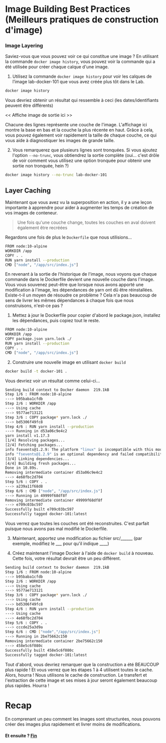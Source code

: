 # Image Building Best Practices (Meilleurs pratiques de construction d'image)

### Image Layering
Saviez-vous que vous pouvez voir ce qui constitue une image ? En utilisant la commande ```docker image history```, vous pouvez voir la commande qui a été utilisée pour créer chaque calque d'une image.

1. Utilisez la commande ```docker image history``` pour voir les calques de l’image lab-docker-101 que vous avez créée plus tôt dans le Lab.
```bash
docker image history
```
Vous devriez obtenir un résultat qui ressemble à ceci (les dates/identifiants peuvent être différents)

<< Affiche image de sortie ici >>

Chacune des lignes représente une couche de l'image. L'affichage ici montre la base en bas et la couche la plus récente en haut. Grâce à cela, vous pouvez également voir rapidement la taille de chaque couche, ce qui vous aide à diagnostiquer les images de grande taille.

2. Vous remarquerez que plusieurs lignes sont tronquées. Si vous ajoutez l'option ```--no-trunc```, vous obtiendrez la sortie complète (oui... c'est drôle de voir comment vous utilisez une option tronquée pour obtenir une sortie non tronquée, hein ?)

```bash 
docker image history --no-trunc lab-docker-101
```

## Layer Caching
Maintenant que vous avez vu la superposition en action, il y a une leçon importante à apprendre pour aider à augmenter les temps de création de vos images de conteneur.

> Une fois qu'une couche change, toutes les couches en aval doivent également être recréées

Regardons une fois de plus le ```Dockerfile``` que nous utilisions...

```bash 
FROM node:10-alpine
WORKDIR /app
COPY . .
RUN yarn install --production
CMD ["node", "/app/src/index.js"]
```

En revenant à la sortie de l'historique de l'image, nous voyons que chaque commande dans le Dockerfile devient une nouvelle couche dans l'image. Vous vous souvenez peut-être que lorsque nous avons apporté une modification à l'image, les dépendances de yarn ont dû être réinstallées. Existe-t-il un moyen de résoudre ce problème ? Cela n'a pas beaucoup de sens de livrer les mêmes dépendances à chaque fois que nous construisons, n'est-ce pas ?

1. Mettez à jour le Dockerfile pour copier d'abord le package.json, installez les dépendances, puis copiez tout le reste.
```bash
FROM node:10-alpine
WORKDIR /app
COPY package.json yarn.lock ./
RUN yarn install --production
COPY . .
CMD ["node", "/app/src/index.js"]
```

2. Construire une nouvelle image en utilisant ```docker build```
```bash
docker build -t docker-101 .
```

Vous devriez voir un résultat comme celui-ci...
```bash
Sending build context to Docker daemon  219.1kB
Step 1/6 : FROM node:10-alpine
---> b95baba1cfdb
Step 2/6 : WORKDIR /app
---> Using cache
---> 9577ae713121
Step 3/6 : COPY package* yarn.lock ./
---> bd5306f49fc8
Step 4/6 : RUN yarn install --production
---> Running in d53a06c9e4c2
yarn install v1.17.3
[1/4] Resolving packages...
[2/4] Fetching packages...
info fsevents@1.2.9: The platform "linux" is incompatible with this module.
info "fsevents@1.2.9" is an optional dependency and failed compatibility check. Excluding it from installation.
[3/4] Linking dependencies...
[4/4] Building fresh packages...
Done in 10.89s.
Removing intermediate container d53a06c9e4c2
---> 4e68fbc2d704
Step 5/6 : COPY . .
---> a239a11f68d8
Step 6/6 : CMD ["node", "/app/src/index.js"]
---> Running in 49999f68df8f
Removing intermediate container 49999f68df8f
---> e709c03bc597
Successfully built e709c03bc597
Successfully tagged docker-101:latest
```

Vous verrez que toutes les couches ont été reconstruites. C'est parfait puisque nous avons pas mal modifié le Dockerfile.

3. Maintenant, apportez une modification au fichier src/______ (par exemple, modifiez le ___ pour qu'il indique ____)

3. Créez maintenant l'image Docker à l'aide de ```docker build``` à nouveau. Cette fois, votre résultat devrait être un peu différent.
```bash
Sending build context to Docker daemon  219.1kB
Step 1/6 : FROM node:10-alpine
---> b95baba1cfdb
Step 2/6 : WORKDIR /app
---> Using cache
---> 9577ae713121
Step 3/6 : COPY package* yarn.lock ./
---> Using cache
---> bd5306f49fc8
Step 4/6 : RUN yarn install --production
---> Using cache
---> 4e68fbc2d704
Step 5/6 : COPY . .
---> cccde25a3d9a
Step 6/6 : CMD ["node","/app/src/index.js"]
---> Running in 2be75662c150
Removing intermediate container 2be75662c150
---> 458e5c6f080c
Successfully built 458e5c6f080c
Successfully tagged docker-101:latest
```

Tout d'abord, vous devriez remarquer que la construction a été BEAUCOUP plus rapide ! Et vous verrez que les étapes 1 à 4 utilisent toutes le cache. Alors, hourra ! Nous utilisons le cache de construction. Le transfert et l'extraction de cette image et ses mises à jour seront également beaucoup plus rapides. Hourra !

# Recap 
En comprenant un peu comment les images sont structurées, nous pouvons créer des images plus rapidement et livrer moins de modifications.

#### Et ensuite ? [Fin](https://github.com/GuilavoguiPierre12345/fmnt-lab-docker-101/blob/main/docs/end.md)